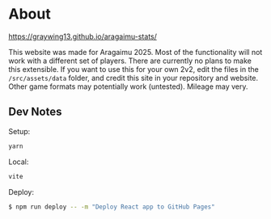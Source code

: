 # About

https://graywing13.github.io/aragaimu-stats/

This website was made for Aragaimu 2025. Most of the functionality will not work with a different set of players.
There are currently no plans to make this extensible.
If you want to use this for your own 2v2, edit the files in the `/src/assets/data` folder, and credit this site in your
repository and website.
Other game formats may potentially work (untested). Mileage may very.

## Dev Notes

Setup:

```bash
yarn
```

Local:

```bash
vite
```

Deploy:

```bash
$ npm run deploy -- -m "Deploy React app to GitHub Pages"
```